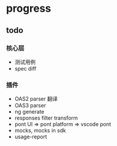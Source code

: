 # progress
## todo
### 核心层

* 测试用例
* spec diff

### 插件

* OAS2 parser 翻译
* OAS3 parser
* ng generate
* responses filter transform
* pont UI => pont platform => vscode pont
* mocks, mocks in sdk
* usage-report
